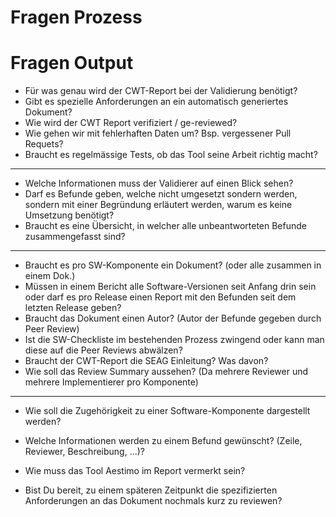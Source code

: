 # Fragen Prozess

# Fragen Output
- Für was genau wird der CWT-Report bei der Validierung benötigt?
- Gibt es spezielle Anforderungen an ein automatisch generiertes Dokument?
- Wie wird der CWT Report verifiziert / ge-reviewed?
- Wie gehen wir mit fehlerhaften Daten um? Bsp. vergessener Pull Requets?
- Braucht es regelmässige Tests, ob das Tool seine Arbeit richtig macht?
-------
- Welche Informationen muss der Validierer auf einen Blick sehen?
- Darf es Befunde geben, welche nicht umgesetzt sondern werden, sondern mit einer Begründung erläutert werden, warum es keine Umsetzung benötigt?
- Braucht es eine Übersicht, in welcher alle unbeantworteten Befunde zusammengefasst sind?
------

- Braucht es pro SW-Komponente ein Dokument? (oder alle zusammen in einem Dok.)
- Müssen in einem Bericht alle Software-Versionen seit Anfang drin sein oder darf es pro Release einen Report mit den Befunden seit dem letzten Release geben?
- Braucht das Dokument einen Autor? (Autor der Befunde gegeben durch Peer Review)
- Ist die SW-Checkliste im bestehenden Prozess zwingend oder kann man diese auf die Peer Reviews abwälzen?
- Braucht der CWT-Report die SEAG Einleitung? Was davon?
- Wie soll das Review Summary aussehen? (Da mehrere Reviewer und mehrere Implementierer pro Komponente)
----------
- Wie soll die Zugehörigkeit zu einer Software-Komponente dargestellt werden?
- Welche Informationen werden zu einem Befund gewünscht? (Zeile, Reviewer, Beschreibung, ...)?


- Wie muss das Tool Aestimo im Report vermerkt sein?

- Bist Du bereit, zu einem späteren Zeitpunkt die spezifizierten Anforderungen an das Dokument nochmals kurz zu reviewen?

